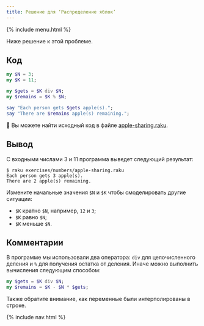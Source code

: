 ```yaml
---
title: Решение для ‘Распределение яблок’
---
```


{% include menu.html %}

Ниже решение к этой проблеме.

## Код

```raku
my $N = 3;
my $K = 11;

my $gets = $K div $N;
my $remains = $K % $N;

say "Each person gets $gets apple(s).";
say "There are $remains apple(s) remaining.";
```

🦋 Вы можете найти исходный код в файле [apple-sharing.raku](https://github.com/ash/raku-course/blob/master/exercises/numbers/apple-sharing.raku).

## Вывод

С входными числами 3 и 11 программа выведет следующий результат:

```console
$ raku exercises/numbers/apple-sharing.raku
Each person gets 3 apple(s).
There are 2 apple(s) remaining.
```

Измените начальные значения `$N` и `$K` чтобы смоделировать другие ситуации:

* `$K` кратно `$N`, например, `12` и `3`;
* `$K` равно `$N`;
* `$K` меньше `$N`.


## Комментарии

В программе мы использовали два оператора: `div` для целочисленного деления и
`%` для получения остатка от деления. Иначе можно выполнить вычисления следующим
способом:

```raku
my $gets = $K div $N;
my $remains = $K - $N * $gets;
```

Также обратите внимание, как переменные были интерполированы в строке.

{% include nav.html %}
